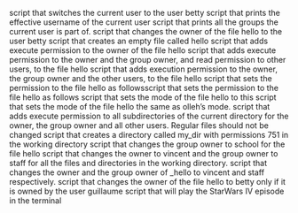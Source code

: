 script that switches the current user to the user betty
script that prints the effective username of the current user
script that prints all the groups the current user is part of.
script that changes the owner of the file hello to the user betty
script that creates an empty file called hello
script that adds execute permission to the owner of the file hello
script that adds execute permission to the owner and the group owner, and read permission to other users, to the file hello
script that adds execution permission to the owner, the group owner and the other users, to the file hello
script that sets the permission to the file hello as followsscript that sets the permission to the file hello as follows
script that sets the mode of the file hello to this
script that sets the mode of the file hello the same as olleh’s mode.
script that adds execute permission to all subdirectories of the current directory for the owner, the group owner and all other users. Regular files should not be changed
script that creates a directory called my_dir with permissions 751 in the working directory
script that changes the group owner to school for the file hello
script that changes the owner to vincent and the group owner to staff for all the files and directories in the working directory.
script that changes the owner and the group owner of _hello to vincent and staff respectively.
script that changes the owner of the file hello to betty only if it is owned by the user guillaume
script that will play the StarWars IV episode in the terminal
